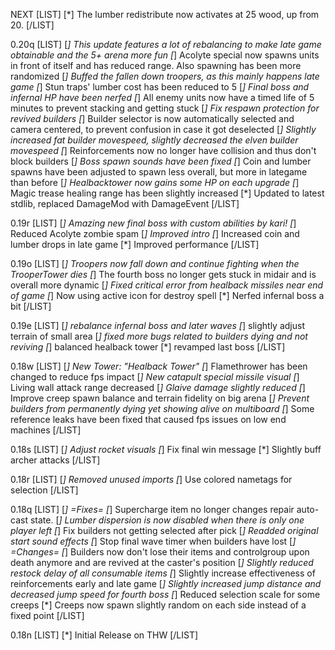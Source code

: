 NEXT
[LIST]
[*] The lumber redistribute now activates at 25 wood, up from 20.
[/LIST]

0.20q
[LIST]
[*] This update features a lot of rebalancing to make late game obtainable and the 5+ arena more fun
[*] Acolyte special now spawns units in front of itself and has reduced range. Also spawning has been more randomized
[*] Buffed the fallen down troopers, as this mainly happens late game
[*] Stun traps' lumber cost has been reduced to 5
[*] Final boss and infernal HP have been nerfed
[*] All enemy units now have a timed life of 5 minutes to prevent stacking and getting stuck
[*] Fix respawn protection for revived builders
[*] Builder selector is now automatically selected and camera centered, to prevent confusion in case it got deselected
[*] Slightly increased fat builder movespeed, slightly decreased the elven builder movespeed
[*] Reinforcements now no longer have collision and thus don't block builders
[*] Boss spawn sounds have been fixed
[*] Coin and lumber spawns have been adjusted to spawn less overall, but more in lategame than before
[*] Healbacktower now gains some HP on each upgrade
[*] Magic trease healing range has been slightly increased
[*] Updated to latest stdlib, replaced DamageMod with DamageEvent
[/LIST]

0.19r
[LIST]
[*] Amazing new final boss with custom abilities by kari!
[*] Reduced Acolyte zombie spam
[*] Improved intro
[*] Increased coin and lumber drops in late game
[*] Improved performance
[/LIST]

0.19o
[LIST]
[*] Troopers now fall down and continue fighting when the TrooperTower dies
[*] The fourth boss no longer gets stuck in midair and is overall more dynamic
[*] Fixed critical error from healback missiles near end of game
[*] Now using active icon for destroy spell
[*] Nerfed infernal boss a bit
[/LIST]

0.19e
[LIST]
[*] rebalance infernal boss and later waves
[*] slightly adjust terrain of small area
[*] fixed more bugs related to builders dying and not reviving
[*] balanced healback tower
[*] revamped last boss
[/LIST]

0.18w
[LIST]
[*] New Tower: "Healback Tower"
[*] Flamethrower has been changed to reduce fps impact
[*] New catapult special missile visual
[*] Living wall attack range decreased
[*] Glaive damage slightly reduced
[*] Improve creep spawn balance and terrain fidelity on big arena
[*] Prevent builders from permanently dying yet showing alive on multiboard
[*] Some reference leaks have been fixed that caused fps issues on low end machines
[/LIST]

0.18s
[LIST]
[*] Adjust rocket visuals
[*] Fix final win message
[*] Slightly buff archer attacks
[/LIST]

0.18r
[LIST]
[*] Removed unused imports
[*] Use colored nametags for selection
[/LIST]

0.18q
[LIST]
[*] =Fixes=
[*] Supercharge item no longer changes repair auto-cast state.
[*] Lumber dispersion is now disabled when there is only one player left
[*] Fix builders not getting selected after pick
[*] Readded original start sound effects
[*] Stop final wave timer when builders have lost
[*] =Changes=
[*] Builders now don't lose their items and controlgroup upon death anymore and are revived at the caster's position
[*] Slightly reduced restock delay of all consumable items
[*] Slightly increase effectiveness of reinforcements early and late game
[*] Slightly increased jump distance and decreased jump speed for fourth boss
[*] Reduced selection scale for some creeps
[*] Creeps now spawn slightly random on each side instead of a fixed point
[/LIST]

0.18n
[LIST]
[*] Initial Release on THW
[/LIST]
